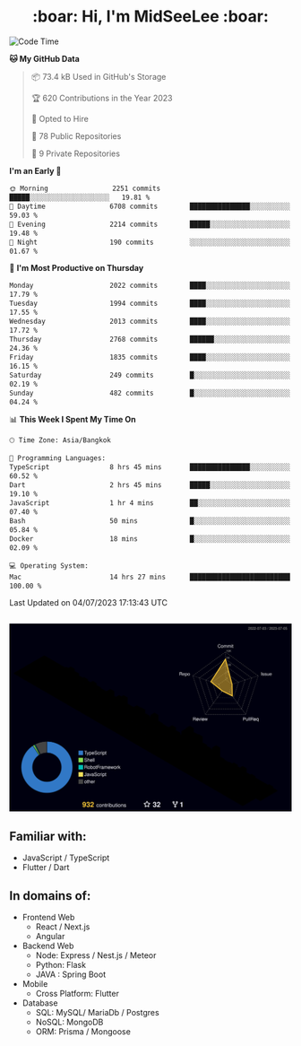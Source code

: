 <h1 align="center"> :boar: Hi, I'm MidSeeLee :boar:</h1>
 
<!--START_SECTION:waka-->
![Code Time](http://img.shields.io/badge/Code%20Time-683%20hrs%2043%20mins-blue)

**🐱 My GitHub Data** 

> 📦 73.4 kB Used in GitHub's Storage 
 > 
> 🏆 620 Contributions in the Year 2023
 > 
> 💼 Opted to Hire
 > 
> 📜 78 Public Repositories 
 > 
> 🔑 9 Private Repositories 
 > 
**I'm an Early 🐤** 

```text
🌞 Morning                2251 commits        █████░░░░░░░░░░░░░░░░░░░░   19.81 % 
🌆 Daytime                6708 commits        ███████████████░░░░░░░░░░   59.03 % 
🌃 Evening                2214 commits        █████░░░░░░░░░░░░░░░░░░░░   19.48 % 
🌙 Night                  190 commits         ░░░░░░░░░░░░░░░░░░░░░░░░░   01.67 % 
```
📅 **I'm Most Productive on Thursday** 

```text
Monday                   2022 commits        ████░░░░░░░░░░░░░░░░░░░░░   17.79 % 
Tuesday                  1994 commits        ████░░░░░░░░░░░░░░░░░░░░░   17.55 % 
Wednesday                2013 commits        ████░░░░░░░░░░░░░░░░░░░░░   17.72 % 
Thursday                 2768 commits        ██████░░░░░░░░░░░░░░░░░░░   24.36 % 
Friday                   1835 commits        ████░░░░░░░░░░░░░░░░░░░░░   16.15 % 
Saturday                 249 commits         █░░░░░░░░░░░░░░░░░░░░░░░░   02.19 % 
Sunday                   482 commits         █░░░░░░░░░░░░░░░░░░░░░░░░   04.24 % 
```


📊 **This Week I Spent My Time On** 

```text
🕑︎ Time Zone: Asia/Bangkok

💬 Programming Languages: 
TypeScript               8 hrs 45 mins       ███████████████░░░░░░░░░░   60.52 % 
Dart                     2 hrs 45 mins       █████░░░░░░░░░░░░░░░░░░░░   19.10 % 
JavaScript               1 hr 4 mins         ██░░░░░░░░░░░░░░░░░░░░░░░   07.40 % 
Bash                     50 mins             █░░░░░░░░░░░░░░░░░░░░░░░░   05.84 % 
Docker                   18 mins             █░░░░░░░░░░░░░░░░░░░░░░░░   02.09 % 

💻 Operating System: 
Mac                      14 hrs 27 mins      █████████████████████████   100.00 % 
```


 Last Updated on 04/07/2023 17:13:43 UTC
<!--END_SECTION:waka-->

##

![](./profile-3d-contrib/profile-night-rainbow.svg)

## Familiar with:
- JavaScript / TypeScript
- Flutter / Dart

## In domains of:
- Frontend Web
  - React / Next.js
  - Angular
- Backend Web
  - Node: Express / Nest.js / Meteor
  - Python: Flask
  - JAVA : Spring Boot
- Mobile
  - Cross Platform: Flutter
- Database
  - SQL: MySQL/ MariaDb / Postgres
  - NoSQL: MongoDB
  - ORM: Prisma / Mongoose
